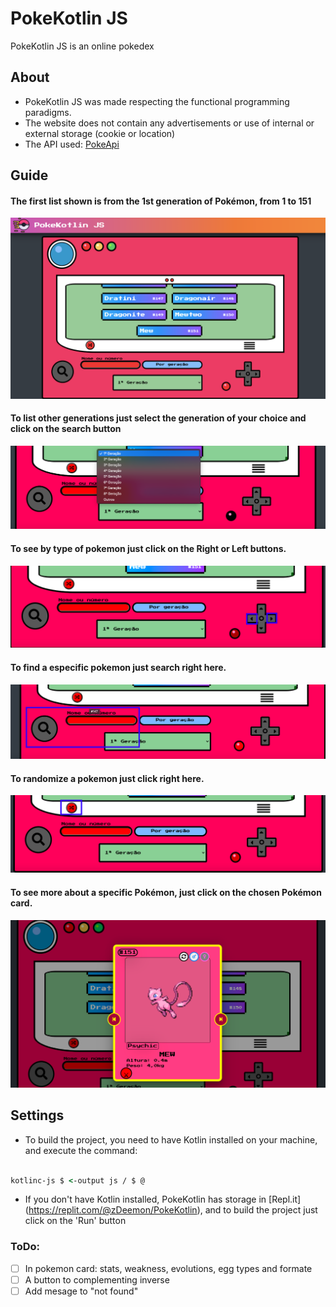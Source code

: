# PokeKotlin JS

PokeKotlin JS is an online pokedex

## About

- PokeKotlin JS was made respecting the functional programming paradigms.
- The website does not contain any advertisements or use of internal or external storage (cookie or location)
- The API used: [PokeApi](https://pokeapi.co/)

## Guide

#### The first list shown is from the 1st generation of Pokémon, from 1 to 151

<img alt="home page" src="assets/img/home_page_print.png">

#### To list other generations just select the generation of your choice and click on the search button

<img alt="home page" src="assets/img/choose_generation.png">

#### To see by type of pokemon just click on the Right or Left buttons.

<img alt="home page" src="assets/img/change_dropdown.png">

#### To find a especific pokemon just search right here.

<img alt="home page" src="assets/img/search_pokemon.png">

#### To randomize a pokemon just click right here.

<img alt="home page" src="assets/img/random_pokemon.png">

#### To see more about a specific Pokémon, just click on the chosen Pokémon card.

<img alt="home page" src="assets/img/opened_card.png">

## Settings

- To build the project, you need to have Kotlin installed on your machine, and execute the command:

```cmd

kotlinc-js $ <-output js / $ @

```

- If you don't have Kotlin installed, PokeKotlin has storage in [Repl.it] (https://replit.com/@zDeemon/PokeKotlin), and to build the project just click on the 'Run' button

### ToDo:

- [ ] In pokemon card: stats, weakness, evolutions, egg types and formate
- [ ] A button to complementing inverse
- [ ] Add mesage to "not found"
